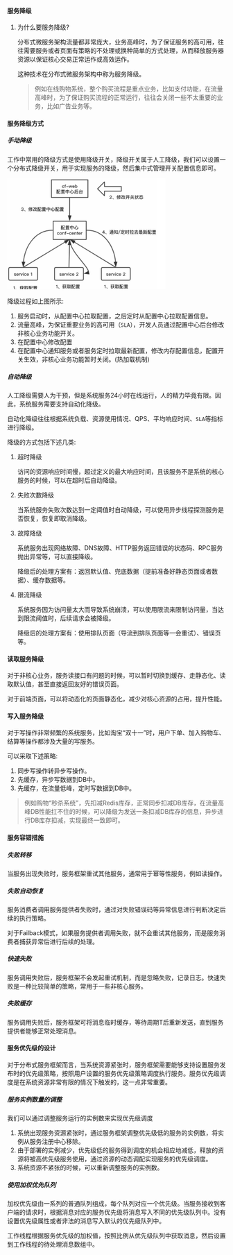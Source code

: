 #### 服务降级

1. 为什么要服务降级?

   分布式微服务架构流量都非常庞大，业务高峰时，为了保证服务的高可用，往往需要服务或者页面有策略的不处理或换种简单的方式处理，从而释放服务器资源以保证核心交易正常运作或高效运作。

   这种技术在分布式微服务架构中称为服务降级。

   > 例如在线购物系统，整个购买流程是重点业务，比如支付功能，在流量高峰时，为了保证购买流程的正常运行，往往会关闭一些不太重要的业务，比如广告业务等。

#### 服务降级方式

##### 手动降级

工作中常用的降级方式是使用降级开关，降级开关属于人工降级，我们可以设置一个分布式降级开关，用于实现服务的降级，然后集中式管理开关配置信息即可。

<img src="./img/手动降级过程.png" style="zoom:60%;" />

降级过程如上图所示:

1. 服务启动时，从配置中心拉取配置，之后定时从配置中心拉取配置信息。
2. 流量高峰，为保证重要业务的高可用（`SLA`），开发人员通过配置中心后台修改非核心业务功能开关。
3. 在配置中心修改配置
4. 在配置中心通知服务或者服务定时拉取最新配置，修改内存配置信息，配置开关生效，非核心业务功能暂时关闭。(热加载机制)

##### 自动降级

人工降级需要人为干预，但是系统服务24小时在线运行，人的精力毕竟有限。因此，系统服务需要支持自动化降级。

自动化降级往往根据系统负载、资源使用情况、QPS、平均响应时间、`SLA`等指标进行降级。

降级的方式包括下述几类:

1. 超时降级

   访问的资源响应时间慢，超过定义的最大响应时间，且该服务不是系统的核心服务的时候，可以在超时后自动降级。

2. 失败次数降级

   当系统服务失败次数达到一定阈值时自动降级，可以使用异步线程探测服务是否恢复，恢复即取消降级。

3. 故障降级

   系统服务出现网络故障、DNS故障、HTTP服务返回错误的状态码、RPC服务抛出异常等，可以直接降级。

   降级后的处理方案有：返回默认值、兜底数据（提前准备好静态页面或者数据）、缓存数据等。

4. 限流降级

   系统服务因为访问量太大而导致系统崩溃，可以使用限流来限制访问量，当达到限流阈值时，后续请求会被降级。

   降级后的处理方案有：使用排队页面（导流到排队页面等一会重试）、错误页等。

#### 读取服务降级

对于非核心业务，服务读接口有问题的时候，可以暂时切换到缓存、走静态化、读取默认值，甚至直接返回友好的错误页面。

对于前端页面，可以将动态化的页面静态化，减少对核心资源的占用，提升性能。

#### 写入服务降级

对于写操作非常频繁的系统服务，比如淘宝“双十一”时，用户下单、加入购物车、结算等操作都涉及大量的写服务。

可以采取下述策略:

1. 同步写操作转异步写操作。
2. 先缓存，异步写数据到DB中。
3. 先缓存，在流量低峰，定时写数据到DB中。

> 例如购物“秒杀系统”，先扣减Redis库存，正常同步扣减DB库存，在流量高峰DB性能扛不住的时候，可以降级为发送一条扣减DB库存的信息，异步进行DB库存扣减，实现最终一致即可。

#### 服务容错措施

##### 失败转移

当服务出现失败时，服务框架重试其他服务，通常用于幂等性服务，例如读操作。

##### 失败自动恢复

服务消费者调用服务提供者失败时，通过对失败错误码等异常信息进行判断决定后续的执行策略。

对于Failback模式，如果服务提供者调用失败，就不会重试其他服务，而是服务消费者捕获异常后进行后续的处理。

##### 快速失败

服务调用失败后，服务框架不会发起重试机制，而是忽略失败，记录日志。快速失败是一种比较简单的策略，常用于一些非核心服务。

##### 失败缓存

服务调用失败后，服务框架可将消息临时缓存，等待周期T后重新发送，直到服务提供者能够正常处理消息。

#### 服务优先级的设计

对于分布式服务框架而言，当系统资源紧张时，服务框架需要能够支持设置服务发布时的优先级策略，按照用户设置的服务优先级策略调度执行服务。服务优先级调度是在系统资源非常有限的情况下触发的，这一点非常重要。

##### 服务实例数量的调整

我们可以通过调整服务运行的实例数来实现优先级调度

1. 系统出现服务资源紧张时，通过服务框架调整优先级低的服务的实例数，将实例从服务注册中心移除。
2. 由于部署的实例减少，优先级低的服务得到调度的机会相应地减低，释放的资源将被高优先级服务使用，通过资源的动态调配实现服务的优先级调度。
3. 系统资源不紧张的时候，可以重新调整服务的实例数。

##### 使用加权优先队列

加权优先级由一系列的普通队列组成，每个队列对应一个优先级。当服务接收到客户端的请求时，根据消息对应的服务优先级将消息写入不同的优先级队列中。没有设置优先级属性或者非法的消息写入默认的优先级队列中。

工作线程根据服务优先级的加权值，按照比例从优先级队列中获取消息，然后设置到工作线程的待处理消息数组中。


